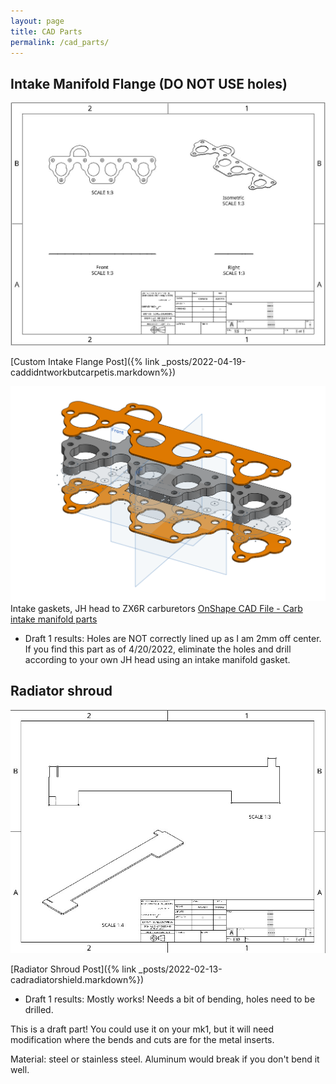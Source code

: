 ```yaml
---
layout: page
title: CAD Parts
permalink: /cad_parts/
---
```


## Intake Manifold Flange (DO NOT USE holes)
![Custom Intake Flange](/assets/img/cad_flange.jpg)

[Custom Intake Flange Post]({% link _posts/2022-04-19-caddidntworkbutcarpetis.markdown%})

![JH Intake Manifold to ZX6R](/assets/img/cad-intakezx6r.png)
Intake gaskets, JH head to ZX6R carburetors
[OnShape CAD File - Carb intake manifold parts](https://cad.onshape.com/documents/7a32fc010341001fefe680a2/w/5cf5bc94a9890883c066f328/e/a17692b2dd5bad247ca9204a)

- Draft 1 results: Holes are NOT correctly lined up as I am 2mm off center. If you find this part as of 4/20/2022, eliminate the holes and drill according to your own JH head using an intake manifold gasket.


## Radiator shroud
![Radiator shroud draft, drawing not to scale](/assets/img/cad_radiatorshroud.jpg)

[Radiator Shroud Post]({% link _posts/2022-02-13-cadradiatorshield.markdown%})

- Draft 1 results: Mostly works! Needs a bit of bending, holes need to be drilled.

This is a draft part! You could use it on your mk1, but it will need modification where the bends and cuts are for the metal inserts.

Material: steel or stainless steel. Aluminum would break if you don't bend it well.
